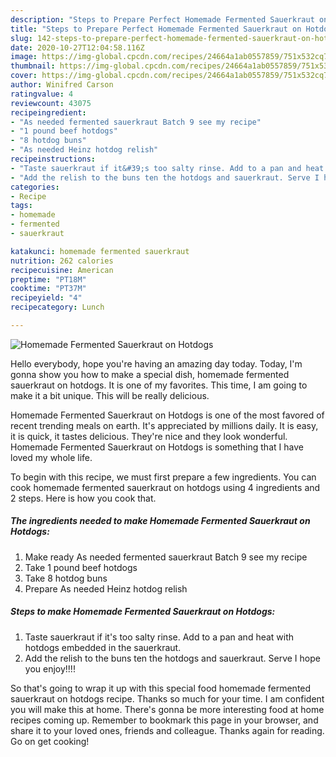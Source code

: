 ```yaml
---
description: "Steps to Prepare Perfect Homemade Fermented Sauerkraut on Hotdogs"
title: "Steps to Prepare Perfect Homemade Fermented Sauerkraut on Hotdogs"
slug: 142-steps-to-prepare-perfect-homemade-fermented-sauerkraut-on-hotdogs
date: 2020-10-27T12:04:58.116Z
image: https://img-global.cpcdn.com/recipes/24664a1ab0557859/751x532cq70/homemade-fermented-sauerkraut-on-hotdogs-recipe-main-photo.jpg
thumbnail: https://img-global.cpcdn.com/recipes/24664a1ab0557859/751x532cq70/homemade-fermented-sauerkraut-on-hotdogs-recipe-main-photo.jpg
cover: https://img-global.cpcdn.com/recipes/24664a1ab0557859/751x532cq70/homemade-fermented-sauerkraut-on-hotdogs-recipe-main-photo.jpg
author: Winifred Carson
ratingvalue: 4
reviewcount: 43075
recipeingredient:
- "As needed fermented sauerkraut Batch 9 see my recipe"
- "1 pound beef hotdogs"
- "8 hotdog buns"
- "As needed Heinz hotdog relish"
recipeinstructions:
- "Taste sauerkraut if it&#39;s too salty rinse. Add to a pan and heat with hotdogs embedded in the sauerkraut."
- "Add the relish to the buns ten the hotdogs and sauerkraut. Serve I hope you enjoy!!!!"
categories:
- Recipe
tags:
- homemade
- fermented
- sauerkraut

katakunci: homemade fermented sauerkraut 
nutrition: 262 calories
recipecuisine: American
preptime: "PT18M"
cooktime: "PT37M"
recipeyield: "4"
recipecategory: Lunch

---
```



![Homemade Fermented Sauerkraut on Hotdogs](https://img-global.cpcdn.com/recipes/24664a1ab0557859/751x532cq70/homemade-fermented-sauerkraut-on-hotdogs-recipe-main-photo.jpg)

Hello everybody, hope you're having an amazing day today. Today, I'm gonna show you how to make a special dish, homemade fermented sauerkraut on hotdogs. It is one of my favorites. This time, I am going to make it a bit unique. This will be really delicious.



Homemade Fermented Sauerkraut on Hotdogs is one of the most favored of recent trending meals on earth. It's appreciated by millions daily. It is easy, it is quick, it tastes delicious. They're nice and they look wonderful. Homemade Fermented Sauerkraut on Hotdogs is something that I have loved my whole life.


To begin with this recipe, we must first prepare a few ingredients. You can cook homemade fermented sauerkraut on hotdogs using 4 ingredients and 2 steps. Here is how you cook that.

<!--inarticleads1-->

##### The ingredients needed to make Homemade Fermented Sauerkraut on Hotdogs:

1. Make ready As needed fermented sauerkraut Batch 9 see my recipe
1. Take 1 pound beef hotdogs
1. Take 8 hotdog buns
1. Prepare As needed Heinz hotdog relish




<!--inarticleads2-->

##### Steps to make Homemade Fermented Sauerkraut on Hotdogs:

1. Taste sauerkraut if it&#39;s too salty rinse. Add to a pan and heat with hotdogs embedded in the sauerkraut.
1. Add the relish to the buns ten the hotdogs and sauerkraut. Serve I hope you enjoy!!!!




So that's going to wrap it up with this special food homemade fermented sauerkraut on hotdogs recipe. Thanks so much for your time. I am confident you will make this at home. There's gonna be more interesting food at home recipes coming up. Remember to bookmark this page in your browser, and share it to your loved ones, friends and colleague. Thanks again for reading. Go on get cooking!
